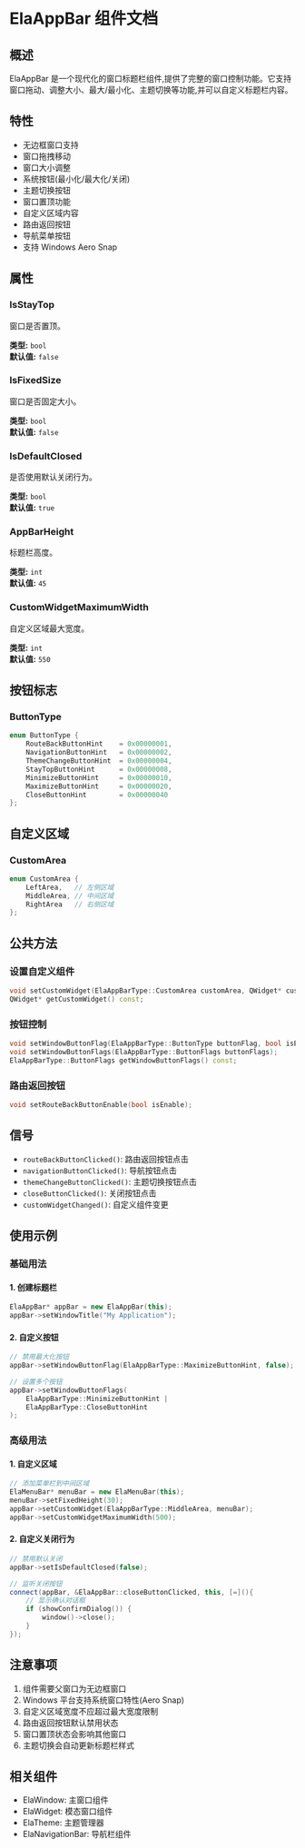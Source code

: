 # ElaAppBar 组件文档

## 概述
ElaAppBar 是一个现代化的窗口标题栏组件,提供了完整的窗口控制功能。它支持窗口拖动、调整大小、最大/最小化、主题切换等功能,并可以自定义标题栏内容。

## 特性
- 无边框窗口支持
- 窗口拖拽移动
- 窗口大小调整
- 系统按钮(最小化/最大化/关闭)
- 主题切换按钮
- 窗口置顶功能
- 自定义区域内容
- 路由返回按钮
- 导航菜单按钮
- 支持 Windows Aero Snap

## 属性

### IsStayTop
窗口是否置顶。

**类型:** `bool`  
**默认值:** `false`

### IsFixedSize
窗口是否固定大小。

**类型:** `bool`  
**默认值:** `false`

### IsDefaultClosed
是否使用默认关闭行为。

**类型:** `bool`  
**默认值:** `true`

### AppBarHeight
标题栏高度。

**类型:** `int`  
**默认值:** `45`

### CustomWidgetMaximumWidth
自定义区域最大宽度。

**类型:** `int`  
**默认值:** `550`

## 按钮标志

### ButtonType
```cpp
enum ButtonType {
    RouteBackButtonHint    = 0x00000001,
    NavigationButtonHint   = 0x00000002,
    ThemeChangeButtonHint  = 0x00000004,
    StayTopButtonHint      = 0x00000008,
    MinimizeButtonHint     = 0x00000010,
    MaximizeButtonHint     = 0x00000020,
    CloseButtonHint        = 0x00000040
};
```

## 自定义区域

### CustomArea
```cpp
enum CustomArea {
    LeftArea,   // 左侧区域
    MiddleArea, // 中间区域
    RightArea   // 右侧区域
};
```

## 公共方法

### 设置自定义组件
```cpp
void setCustomWidget(ElaAppBarType::CustomArea customArea, QWidget* customWidget);
QWidget* getCustomWidget() const;
```

### 按钮控制
```cpp
void setWindowButtonFlag(ElaAppBarType::ButtonType buttonFlag, bool isEnable = true);
void setWindowButtonFlags(ElaAppBarType::ButtonFlags buttonFlags);
ElaAppBarType::ButtonFlags getWindowButtonFlags() const;
```

### 路由返回按钮
```cpp
void setRouteBackButtonEnable(bool isEnable);
```

## 信号
- `routeBackButtonClicked()`: 路由返回按钮点击
- `navigationButtonClicked()`: 导航按钮点击
- `themeChangeButtonClicked()`: 主题切换按钮点击
- `closeButtonClicked()`: 关闭按钮点击
- `customWidgetChanged()`: 自定义组件变更

## 使用示例

### 基础用法

#### 1. 创建标题栏
```cpp
ElaAppBar* appBar = new ElaAppBar(this);
appBar->setWindowTitle("My Application");
```

#### 2. 自定义按钮
```cpp
// 禁用最大化按钮
appBar->setWindowButtonFlag(ElaAppBarType::MaximizeButtonHint, false);

// 设置多个按钮
appBar->setWindowButtonFlags(
    ElaAppBarType::MinimizeButtonHint | 
    ElaAppBarType::CloseButtonHint
);
```

### 高级用法

#### 1. 自定义区域
```cpp
// 添加菜单栏到中间区域
ElaMenuBar* menuBar = new ElaMenuBar(this);
menuBar->setFixedHeight(30);
appBar->setCustomWidget(ElaAppBarType::MiddleArea, menuBar);
appBar->setCustomWidgetMaximumWidth(500);
```

#### 2. 自定义关闭行为
```cpp
// 禁用默认关闭
appBar->setIsDefaultClosed(false);

// 监听关闭按钮
connect(appBar, &ElaAppBar::closeButtonClicked, this, [=](){
    // 显示确认对话框
    if (showConfirmDialog()) {
        window()->close();
    }
});
```

## 注意事项
1. 组件需要父窗口为无边框窗口
2. Windows 平台支持系统窗口特性(Aero Snap)
3. 自定义区域宽度不应超过最大宽度限制
4. 路由返回按钮默认禁用状态
5. 窗口置顶状态会影响其他窗口
6. 主题切换会自动更新标题栏样式

## 相关组件
- ElaWindow: 主窗口组件
- ElaWidget: 模态窗口组件
- ElaTheme: 主题管理器
- ElaNavigationBar: 导航栏组件
